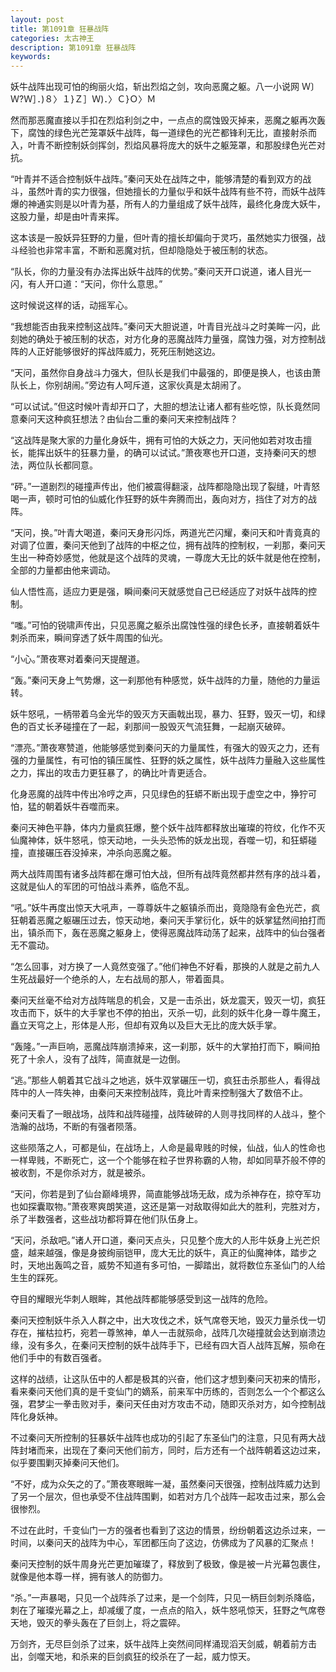 ```yaml
---
layout: post
title: 第1091章 狂暴战阵
categories: 太古神王
description: 第1091章 狂暴战阵
keywords:
---
```


妖牛战阵出现可怕的绚丽火焰，斩出烈焰之剑，攻向恶魔之躯。八一小说网 Ｗ〕Ｗ?Ｗ］．)８〉１}Ｚ］Ｗ)．〉Ｃ}Ｏ〉Ｍ

然而那恶魔直接以手扣在烈焰利剑之中，一点点的腐蚀毁灭掉来，恶魔之躯再次轰下，腐蚀的绿色光芒笼罩妖牛战阵，每一道绿色的光芒都锋利无比，直接射杀而入，叶青不断控制妖剑挥剑，烈焰风暴将庞大的妖牛之躯笼罩，和那股绿色光芒对抗。

“叶青并不适合控制妖牛战阵。”秦问天处在战阵之中，能够清楚的看到双方的战斗，虽然叶青的实力很强，但她擅长的力量似乎和妖牛战阵有些不符，而妖牛战阵爆的神通实则是以叶青为基，所有人的力量组成了妖牛战阵，最终化身庞大妖牛，这股力量，却是由叶青来挥。

这本该是一股妖异狂野的力量，但叶青的擅长却偏向于灵巧，虽然她实力很强，战斗经验也非常丰富，不断和恶魔对抗，但却隐隐处于被压制的状态。

“队长，你的力量没有办法挥出妖牛战阵的优势。”秦问天开口说道，诸人目光一闪，有人开口道：“天问，你什么意思。”

这时候说这样的话，动摇军心。

“我想能否由我来控制这战阵。”秦问天大胆说道，叶青目光战斗之时美眸一闪，此刻她的确处于被压制的状态，对方化身的恶魔战阵力量强，腐蚀力强，对方控制战阵的人正好能够很好的挥战阵威力，死死压制她这边。

“天问，虽然你自身战斗力强大，但队长是我们中最强的，即便是换人，也该由萧队长上，你别胡闹。”旁边有人呵斥道，这家伙真是太胡闹了。

“可以试试。”但这时候叶青却开口了，大胆的想法让诸人都有些吃惊，队长竟然同意秦问天这种疯狂想法？由仙台二重的秦问天来控制战阵？

“这战阵是聚大家的力量化身妖牛，拥有可怕的大妖之力，天问他如若对攻击擅长，能挥出妖牛的狂暴力量，的确可以试试。”萧夜寒也开口道，支持秦问天的想法，两位队长都同意。

“砰。”一道剧烈的碰撞声传出，他们被震得翻滚，战阵都隐隐出现了裂缝，叶青怒喝一声，顿时可怕的仙威化作狂野的妖牛奔腾而出，轰向对方，挡住了对方的战阵。

“天问，换。”叶青大喝道，秦问天身形闪烁，两道光芒闪耀，秦问天和叶青竟真的对调了位置，秦问天他到了战阵的中枢之位，拥有战阵的控制权，一刹那，秦问天生出一种奇妙感觉，他就是这个战阵的灵魂，一尊庞大无比的妖牛就是他在控制，全部的力量都由他来调动。

仙人悟性高，适应力更是强，瞬间秦问天就感觉自己已经适应了对妖牛战阵的控制。

“嗤。”可怕的锐啸声传出，只见恶魔之躯杀出腐蚀性强的绿色长矛，直接朝着妖牛刺杀而来，瞬间穿透了妖牛周围的仙光。

“小心。”萧夜寒对着秦问天提醒道。

“轰。”秦问天身上气势爆，这一刹那他有种感觉，妖牛战阵的力量，随他的力量运转。

妖牛怒吼，一柄带着乌金光华的毁灭方天画戟出现，暴力、狂野，毁灭一切，和绿色的百丈长矛碰撞在了一起，刹那间一股毁灭气流狂舞，一起崩灭破碎。

“漂亮。”萧夜寒赞道，他能够感觉到秦问天的力量属性，有强大的毁灭之力，还有强的力量属性，有可怕的镇压属性、狂野的妖之属性，妖牛战阵力量融入这些属性之力，挥出的攻击力更狂暴了，的确比叶青更适合。

化身恶魔的战阵中传出冷哼之声，只见绿色的狂蟒不断出现于虚空之中，狰狞可怕，猛的朝着妖牛吞噬而来。

秦问天神色平静，体内力量疯狂爆，整个妖牛战阵都释放出璀璨的符纹，化作不灭仙魔神体，妖牛怒吼，惊天动地，一头头恐怖的妖龙出现，吞噬一切，和狂蟒碰撞，直接碾压吞没掉来，冲杀向恶魔之躯。

两大战阵周围有诸多战阵都在爆可怕大战，但所有战阵竟然都井然有序的战斗着，这就是仙人的军团的可怕战斗素养，临危不乱。

“吼。”妖牛再度出惊天大吼声，一尊尊妖牛之躯镇杀而出，竟隐隐有金色光芒，疯狂朝着恶魔之躯碾压过去，惊天动地，秦问天手掌衍化，妖牛的妖掌猛然间拍打而出，镇杀而下，轰在恶魔之躯身上，使得恶魔战阵动荡了起来，战阵中的仙台强者无不震动。

“怎么回事，对方换了一人竟然变强了。”他们神色不好看，那换的人就是之前九人生死战最好一个绝杀的人，左右战局的那人，带着面具。

秦问天丝毫不给对方战阵喘息的机会，又是一击杀出，妖龙震天，毁灭一切，疯狂攻击而下，妖牛的大手掌也不停的拍出，灭杀一切，此刻的妖牛化身一尊牛魔王，矗立天穹之上，形体是人形，但却有双角以及巨大无比的庞大妖手掌。

“轰隆。”一声巨响，恶魔战阵崩溃掉来，这一刹那，妖牛的大掌拍打而下，瞬间拍死了十余人，没有了战阵，简直就是一边倒。

“逃。”那些人朝着其它战斗之地逃，妖牛双掌碾压一切，疯狂击杀那些人，看得战阵中的人一阵失神，由秦问天来控制战阵，竟比叶青来控制强大了数倍不止。

秦问天看了一眼战场，战阵和战阵碰撞，战阵破碎的人则寻找同样的人战斗，整个浩瀚的战场，不断的有强者陨落。

这些陨落之人，可都是仙，在战场上，人命是最卑贱的时候，仙战，仙人的性命也一样卑贱，不断死亡，这一个个能够在粒子世界称霸的人物，却如同草芥般不停的被收割，不是你杀对方，就是被杀。

“天问，你若是到了仙台巅峰境界，简直能够战场无敌，成为杀神存在，掠夺军功也如探囊取物。”萧夜寒爽朗笑道，这还是第一对敌取得如此大的胜利，完胜对方，杀了半数强者，这些战功都将算在他们队伍身上。

“天问，杀敌吧。”诸人开口道，秦问天点头，只见整个庞大的人形牛妖身上光芒炽盛，越来越强，像是身披绚丽铠甲，庞大无比的妖牛，真正的仙魔神体，踏步之时，天地出轰鸣之音，威势不知道有多可怕，一脚踏出，就将数位东圣仙门的人给生生的踩死。

夺目的耀眼光华刺人眼眸，其他战阵都能够感受到这一战阵的危险。

秦问天控制妖牛杀入人群之中，出大攻伐之术，妖气席卷天地，毁灭力量杀伐一切存在，摧枯拉朽，宛若一尊煞神，单人一击就殒命，战阵几次碰撞就会达到崩溃边缘，没有多久，在秦问天控制的妖牛战阵手下，已经有四大百人战阵瓦解，殒命在他们手中的有数百强者。

这样的战绩，让这队伍中的人都是极其的兴奋，他们这才想到秦问天初来的情形，看来秦问天他们真的是千变仙门的嫡系，前来军中历练的，否则怎么一个个都这么强，君梦尘一拳击败对手，秦问天任由对方攻击不动，随即灭杀对方，如今控制战阵化身妖神。

不过秦问天所控制的狂暴妖牛战阵也成功的引起了东圣仙门的注意，只见有两大战阵封堵而来，出现在了秦问天他们前方，同时，后方还有一个战阵朝着这边过来，似乎要围剿灭掉秦问天他们。

“不好，成为众矢之的了。”萧夜寒眼眸一凝，虽然秦问天很强，控制战阵威力达到了另一个层次，但也承受不住战阵围剿，如若对方几个战阵一起攻击过来，那么会很惨烈。

不过在此时，千变仙门一方的强者也看到了这边的情景，纷纷朝着这边杀过来，一时间，以秦问天的战阵为中心，军团都压向了这边，仿佛成为了风暴的汇聚点！

秦问天控制的妖牛周身光芒更加璀璨了，释放到了极致，像是被一片光幕包裹住，就像是他本尊一样，拥有骇人的防御力。

“杀。”一声暴喝，只见一个战阵杀了过来，是一个剑阵，只见一柄巨剑刺杀降临，刺在了璀璨光幕之上，却减缓了度，一点点的陷入，妖牛怒吼惊天，狂野之气席卷天地，毁灭的拳头轰在了巨剑上，将之震碎。

万剑齐，无尽巨剑杀了过来，妖牛战阵上突然间同样涌现滔天剑威，朝着前方击出，剑噬天地，和杀来的巨剑疯狂的绞杀在了一起，威力惊天。
